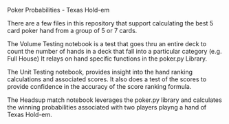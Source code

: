 Poker Probabilities - Texas Hold-em 

There are a few files in this repository that support calculating the best 5 card poker hand from a group of 5 or 7 cards.

The Volume Testing notebook is a test that goes thru an entire deck to count the number of hands in a deck that fall into a particular category (e.g. Full House)
It relays on hand specific functions in the poker.py Library.  

The Unit Testing notebook, provides insight into the hand ranking calculations and associated scores.  It also does a test of the scores to provide confidence in the accuracy of the score ranking formula.

The Headsup match notebook leverages the poker.py library and calculates the winning probabilities associated with two players playng a hand of Texas Hold-em.
